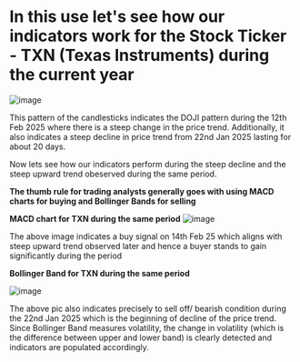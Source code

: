 # In this use let's see how our indicators work for the Stock Ticker - TXN (Texas Instruments) during the current year

![image](https://github.com/user-attachments/assets/8bf41ccf-6f14-4c8b-902c-045438d274d2)

This pattern of the candlesticks indicates the DOJI pattern during the 12th Feb 2025 where there is a steep change in the price trend. Additionally, it also indicates a steep decline in price trend from 22nd Jan 2025 lasting for about 20 days. 

Now lets see how our indicators perform during the steep decline and the steep upward trend obeserved during the same period.

**The thumb rule for trading analysts generally goes with using MACD charts for buying and Bollinger Bands for selling**

**MACD chart for TXN during the same period**
![image](https://github.com/user-attachments/assets/68ec6747-5652-401d-b980-6abe0cd0ab85)

The above image indicates a buy signal on 14th Feb 25 which aligns with steep upward trend observed later and hence a buyer stands to gain significantly during the period

**Bollinger Band for TXN during the same period**

![image](https://github.com/user-attachments/assets/3e628401-5c8d-47c8-9653-774a4b6baba5)

The above pic also indicates precisely to sell off/ bearish condition during the 22nd Jan 2025 which is the beginning of decline of the price trend. 
Since Bollinger Band measures volatility, the change in volatility (which is the difference between upper and lower band) is clearly detected and indicators are populated accordingly. 



